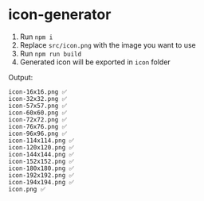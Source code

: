 # icon-generator

1. Run `npm i`
2. Replace `src/icon.png` with the image you want to use
3. Run `npm run build`
4. Generated icon will be exported in `icon` folder

Output:
```
icon-16x16.png ✅
icon-32x32.png ✅
icon-57x57.png ✅
icon-60x60.png ✅
icon-72x72.png ✅
icon-76x76.png ✅
icon-96x96.png ✅
icon-114x114.png ✅
icon-120x120.png ✅
icon-144x144.png ✅
icon-152x152.png ✅
icon-180x180.png ✅
icon-192x192.png ✅
icon-194x194.png ✅
icon.png ✅
```